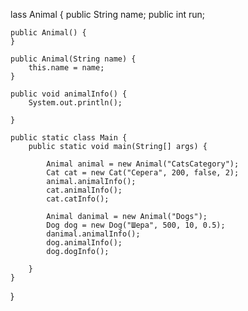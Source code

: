 lass Animal { public String name; public int run;

    public Animal() {
    }

    public Animal(String name) {
        this.name = name;
    }

    public void animalInfo() {
        System.out.println();

    }

    public static class Main {
        public static void main(String[] args) {

            Animal animal = new Animal("CatsCategory");
            Cat cat = new Cat("Серега", 200, false, 2);
            animal.animalInfo();
            cat.animalInfo();
            cat.catInfo();

            Animal danimal = new Animal("Dogs");
            Dog dog = new Dog("Шера", 500, 10, 0.5);
            danimal.animalInfo();
            dog.animalInfo();
            dog.dogInfo();

        }
    }
}
